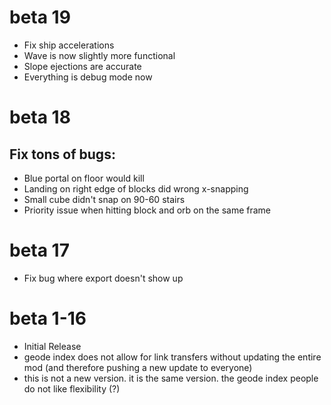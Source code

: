 # beta 19

- Fix ship accelerations
- Wave is now slightly more functional
- Slope ejections are accurate
- Everything is debug mode now

# beta 18
## Fix tons of bugs:
- Blue portal on floor would kill
- Landing on right edge of blocks did wrong x-snapping
- Small cube didn't snap on 90-60 stairs
- Priority issue when hitting block and orb on the same frame

# beta 17
- Fix bug where export doesn't show up

# beta 1-16
- Initial Release
- geode index does not allow for link transfers without updating the entire mod (and therefore pushing a new update to everyone)
- this is not a new version. it is the same version. the geode index people do not like flexibility (?) 